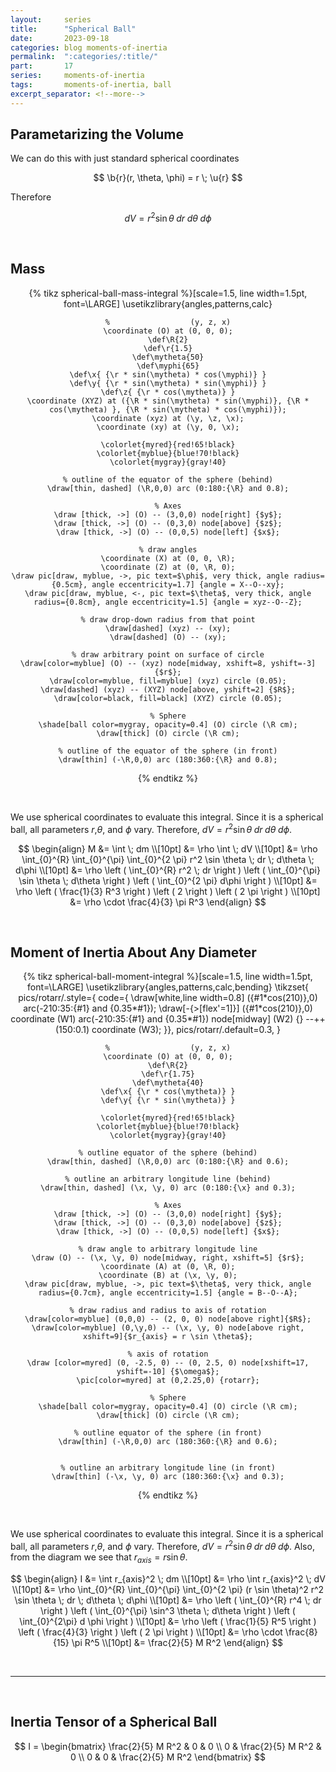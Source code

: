 ```yaml
---
layout:     series
title:      "Spherical Ball"
date:       2023-09-18
categories: blog moments-of-inertia
permalink:  ":categories/:title/"
part:       17
series:     moments-of-inertia
tags:       moments-of-inertia, ball
excerpt_separator: <!--more-->
---
```


## Parametarizing the Volume

We can do this with just standard spherical coordinates

$$
\b{r}(r, \theta, \phi) = r \; \u{r}
$$

Therefore

$$
dV = r^2 \sin \theta \; dr \; d\theta \; d\phi
$$

<br>

## Mass

<center>
{% tikz spherical-ball-mass-integral %}[scale=1.5, line width=1.5pt, font=\LARGE]
    \usetikzlibrary{angles,patterns,calc}

    %                  (y, z, x)
    \coordinate (O) at (0, 0, 0);
    \def\R{2}
    \def\r{1.5}
    \def\mytheta{50}
    \def\myphi{65}
    \def\x{ {\r * sin(\mytheta) * cos(\myphi)} }
    \def\y{ {\r * sin(\mytheta) * sin(\myphi)} }
    \def\z{ {\r * cos(\mytheta)} }
    \coordinate (XYZ) at ({\R * sin(\mytheta) * sin(\myphi)}, {\R * cos(\mytheta) }, {\R * sin(\mytheta) * cos(\myphi)});
    \coordinate (xyz) at (\y, \z, \x);
    \coordinate (xy) at (\y, 0, \x);

    \colorlet{myred}{red!65!black}
    \colorlet{myblue}{blue!70!black}
    \colorlet{mygray}{gray!40}

    % outline of the equator of the sphere (behind)
    \draw[thin, dashed] (\R,0,0) arc (0:180:{\R} and 0.8);

    % Axes
    \draw [thick, ->] (O) -- (3,0,0) node[right] {$y$};
    \draw [thick, ->] (O) -- (0,3,0) node[above] {$z$};
    \draw [thick, ->] (O) -- (0,0,5) node[left] {$x$};

    % draw angles
    \coordinate (X) at (0, 0, \R);
    \coordinate (Z) at (0, \R, 0);
    \draw pic[draw, myblue, ->, pic text=$\phi$, very thick, angle radius={0.5cm}, angle eccentricity=1.7] {angle = X--O--xy};
    \draw pic[draw, myblue, <-, pic text=$\theta$, very thick, angle radius={0.8cm}, angle eccentricity=1.5] {angle = xyz--O--Z};

    % draw drop-down radius from that point
    \draw[dashed] (xyz) -- (xy);
    \draw[dashed] (O) -- (xy);

    % draw arbitrary point on surface of circle
    \draw[color=myblue] (O) -- (xyz) node[midway, xshift=8, yshift=-3] {$r$};
    \draw[color=myblue, fill=myblue] (xyz) circle (0.05);
    \draw[dashed] (xyz) -- (XYZ) node[above, yshift=2] {$R$};
    \draw[color=black, fill=black] (XYZ) circle (0.05);

    % Sphere
    \shade[ball color=mygray, opacity=0.4] (O) circle (\R cm);
    \draw[thick] (O) circle (\R cm);

    % outline of the equator of the sphere (in front)
    \draw[thin] (-\R,0,0) arc (180:360:{\R} and 0.8);

{% endtikz %}
</center>

<br>

We use spherical coordinates to evaluate this integral. Since it is a spherical ball, all parameters $r$,$\theta$, and $\phi$ vary. Therefore, $dV = r^2 \sin \theta \; d r \; d \theta \; d \phi$.

$$
\begin{align}
    M &= \int \; dm \\[10pt]
    &= \rho \int \; dV \\[10pt]
    &= \rho \int_{0}^{R} \int_{0}^{\pi} \int_{0}^{2 \pi} r^2 \sin \theta \; dr \; d\theta \; d\phi \\[10pt]
    &= \rho \left ( \int_{0}^{R} r^2 \; dr \right ) \left ( \int_{0}^{\pi} \sin \theta \; d\theta \right ) \left ( \int_{0}^{2 \pi} d\phi \right ) \\[10pt]
    &= \rho \left ( \frac{1}{3} R^3 \right ) \left ( 2 \right ) \left ( 2 \pi \right ) \\[10pt]
    &= \rho \cdot \frac{4}{3} \pi R^3
\end{align}
$$

<br>

## Moment of Inertia About Any Diameter

<center>
{% tikz spherical-ball-moment-integral %}[scale=1.5, line width=1.5pt, font=\LARGE]
    \usetikzlibrary{angles,patterns,calc,bending}
    \tikzset{
        pics/rotarr/.style={
            code={
            \draw[white,line width=0.8] ({#1*cos(210)},0) arc(-210:35:{#1} and {0.35*#1});
            \draw[-{>[flex'=1]}] ({#1*cos(210)},0) coordinate (W1) arc(-210:35:{#1} and {0.35*#1})
                node[midway] (W2) {} --++ (150:0.1) coordinate (W3);
        }},
        pics/rotarr/.default=0.3,
    }

    %                  (y, z, x)
    \coordinate (O) at (0, 0, 0);
    \def\R{2}
    \def\r{1.75}
    \def\mytheta{40}
    \def\x{ {\r * cos(\mytheta)} }
    \def\y{ {\r * sin(\mytheta)} }

    \colorlet{myred}{red!65!black}
    \colorlet{myblue}{blue!70!black}
    \colorlet{mygray}{gray!40}

    % outline equator of the sphere (behind)
    \draw[thin, dashed] (\R,0,0) arc (0:180:{\R} and 0.6);

    % outline an arbitrary longitude line (behind)
    \draw[thin, dashed] (\x, \y, 0) arc (0:180:{\x} and 0.3);

    % Axes
    \draw [thick, ->] (O) -- (3,0,0) node[right] {$y$};
    \draw [thick, ->] (O) -- (0,3,0) node[above] {$z$};
    \draw [thick, ->] (O) -- (0,0,5) node[left] {$x$};

    % draw angle to arbitrary longitude line
    \draw (O) -- (\x, \y, 0) node[midway, right, xshift=5] {$r$};
    \coordinate (A) at (0, \R, 0);
    \coordinate (B) at (\x, \y, 0);
    \draw pic[draw, myblue, ->, pic text=$\theta$, very thick, angle radius={0.7cm}, angle eccentricity=1.5] {angle = B--O--A};

    % draw radius and radius to axis of rotation
    \draw[color=myblue] (0,0,0) -- (2, 0, 0) node[above right]{$R$};
    \draw[color=myblue] (0,\y,0) -- (\x, \y, 0) node[above right, xshift=9]{$r_{axis} = r \sin \theta$};

    % axis of rotation
    \draw [color=myred] (0, -2.5, 0) -- (0, 2.5, 0) node[xshift=17, yshift=-10] {$\omega$};
    \pic[color=myred] at (0,2.25,0) {rotarr};

    % Sphere
    \shade[ball color=mygray, opacity=0.4] (O) circle (\R cm);
    \draw[thick] (O) circle (\R cm);

    % outline equator of the sphere (in front)
    \draw[thin] (-\R,0,0) arc (180:360:{\R} and 0.6);
    

    % outline an arbitrary longitude line (in front)
    \draw[thin] (-\x, \y, 0) arc (180:360:{\x} and 0.3);

{% endtikz %}
</center>

<br>

We use spherical coordinates to evaluate this integral. Since it is a spherical ball, all parameters $r$,$\theta$, and $\phi$ vary. Therefore, $dV = r^2 \sin \theta \; d r \; d \theta \; d \phi$. Also, from the diagram we see that $r_{axis} = r \sin \theta$.

$$
\begin{align}
    I &= \int r_{axis}^2 \; dm \\[10pt]
    &= \rho \int r_{axis}^2 \; dV \\[10pt]
    &= \rho \int_{0}^{R} \int_{0}^{\pi} \int_{0}^{2 \pi} (r \sin \theta)^2 r^2 \sin \theta \; dr \; d\theta \; d\phi \\[10pt]
    &= \rho \left ( \int_{0}^{R} r^4 \; dr \right ) \left ( \int_{0}^{\pi} \sin^3 \theta \; d\theta \right ) \left ( \int_{0}^{2\pi} d \phi \right ) \\[10pt]
    &= \rho \left ( \frac{1}{5} R^5 \right ) \left ( \frac{4}{3} \right ) \left ( 2 \pi \right ) \\[10pt]
    &= \rho \cdot \frac{8}{15} \pi R^5 \\[10pt]
    &= \frac{2}{5} M R^2
\end{align}
$$

<br>

---

<br>

## Inertia Tensor of a Spherical Ball

$$
I = \begin{bmatrix}
    \frac{2}{5} M R^2 & 0 & 0 \\
    0  & \frac{2}{5} M R^2 & 0 \\
    0  & 0 & \frac{2}{5} M R^2
\end{bmatrix}
$$